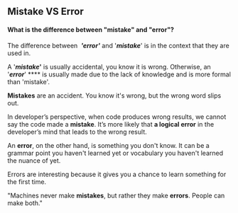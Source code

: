 ## Mistake VS Error

#### What is the difference between "mistake" and "error"?

The difference between  ***'error'*** and '***mistake***' is in the context that they are used in.

A '***mistake*'** is usually accidental, you know it is wrong. Otherwise, an '***error***' **** is usually made due to the lack of knowledge and is more formal than 'mistake'.

**Mistakes** are an accident. You know it's wrong, but the wrong word slips out.

In developer’s perspective, when code produces wrong results, we cannot say the code made a **mistake**. It’s more likely that  **a logical error** in the developer’s mind that leads to the wrong result.

An **error**, on the other hand, is something you don't know. It can be a grammar point you haven't learned yet or vocabulary you haven't learned the nuance of yet.

Errors are interesting because it gives you a chance to learn something for the first time.

"Machines never make **mistakes**, but rather they make **errors**. People can make both."
